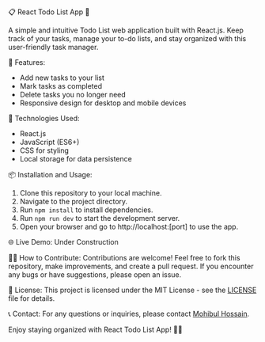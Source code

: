 📋 React Todo List App 📝

A simple and intuitive Todo List web application built with React.js. Keep track of your tasks, manage your to-do lists, and stay organized with this user-friendly task manager.

🚀 Features:
- Add new tasks to your list
- Mark tasks as completed
- Delete tasks you no longer need
- Responsive design for desktop and mobile devices

🔧 Technologies Used:
- React.js
- JavaScript (ES6+)
- CSS for styling
- Local storage for data persistence

📦 Installation and Usage:
1. Clone this repository to your local machine.
2. Navigate to the project directory.
3. Run `npm install` to install dependencies.
4. Run `npm run dev` to start the development server.
5. Open your browser and go to http://localhost:[port] to use the app.

🌐 Live Demo: Under Construction

👨‍💻 How to Contribute:
Contributions are welcome! Feel free to fork this repository, make improvements, and create a pull request. If you encounter any bugs or have suggestions, please open an issue.

📄 License:
This project is licensed under the MIT License - see the [LICENSE](LICENSE) file for details.

📞 Contact:
For any questions or inquiries, please contact [Mohibul Hossain](mohib.hossain.bu@gmail.com).

Enjoy staying organized with React Todo List App! 📅✅
